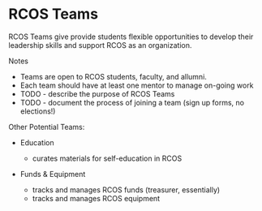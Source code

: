 # RCOS Teams


RCOS Teams give provide students flexible opportunities to develop their leadership skills and support RCOS as an organization.

Notes
- Teams are open to RCOS students, faculty, and allumni.
- Each team should have at least one mentor to manage on-going work
- TODO - describe the purpose of RCOS Teams
- TODO - document the process of joining a team (sign up forms, no elections!)

Other Potential Teams:
- Education
  - curates materials for self-education in RCOS

- Funds & Equipment
  - tracks and manages RCOS funds (treasurer, essentially)
  - tracks and manages RCOS equipment
